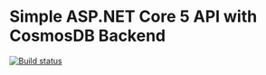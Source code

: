 # Simple ASP.NET Core 5 API with CosmosDB Backend

[![Build status](https://dev.azure.com/cds-it/Pollinate%20Demo%20API/_apis/build/status/Pollinate%20Demo%20API-ASP.NET%20Core-CI)](https://dev.azure.com/cds-it/Pollinate%20Demo%20API/_build/latest?definitionId=9)

